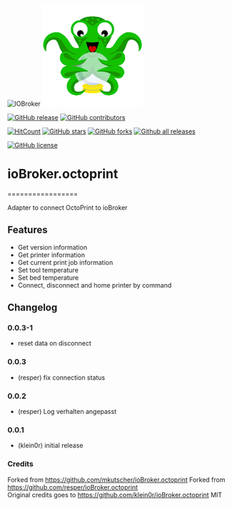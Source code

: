 ![IOBroker](https://raw.githubusercontent.com/ioBroker/ioBroker/master/img/ioBrokerLogoSmall.png) ![OctoPrint](admin/octoprint.png)   
   
[![GitHub release](https://img.shields.io/github/release/reloxx13/ioBroker.octoprint.svg)](https://GitHub.com/reloxx13/ioBroker.octoprint/releases/) 
[![GitHub contributors](https://img.shields.io/github/contributors/reloxx13/ioBroker.octoprint.svg)](https://GitHub.com/reloxx13/ioBroker.octoprint/graphs/contributors/) 

[![HitCount](http://hits.dwyl.io/reloxx13/ioBroker.octoprint.svg)](http://hits.dwyl.io/reloxx13/ioBroker.octoprint)
[![GitHub stars](https://img.shields.io/github/stars/reloxx13/ioBroker.octoprint.svg)](https://github.com/reloxx13/ioBroker.octoprint/stargazers)
[![GitHub forks](https://img.shields.io/github/forks/reloxx13/ioBroker.octoprint.svg)](https://github.com/reloxx13/ioBroker.octoprint/network)
[![Github all releases](https://img.shields.io/github/downloads/reloxx13/ioBroker.octoprint/total.svg?label=gh%20downloads)](https://GitHub.com/reloxx13/ioBroker.octoprint/releases/) 

[![GitHub license](https://img.shields.io/github/license/reloxx13/ioBroker.octoprint.svg)](https://github.com/reloxx13/ioBroker.octoprint/blob/master/LICENSE)


# ioBroker.octoprint
=================

Adapter to connect OctoPrint to ioBroker

## Features

- Get version information
- Get printer information
- Get current print job information
- Set tool temperature
- Set bed temperature
- Connect, disconnect and home printer by command

## Changelog

### 0.0.3-1
* reset data on disconnect
   
### 0.0.3

* (resper) fix connection status

### 0.0.2

* (resper) Log verhalten angepasst

### 0.0.1

* (klein0r) initial release


### Credits   
Forked from https://github.com/mkutscher/ioBroker.octoprint
Forked from https://github.com/resper/ioBroker.octoprint   
Original credits goes to https://github.com/klein0r/ioBroker.octoprint MIT
